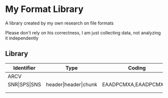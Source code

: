 # My Format Library

A library created by my own research on file formats

Please don't rely on his correctness, I am just collecting data, not analyzing it independently

## Library

| Identifier    | Type                  | Coding                | Platform | Other | Link                   |
| ------------- | --------------------- | --------------------- | -------- | ----- | ---------------------- |
| ARCV          |                       |                       | nds,3ds  |       | [chick](./ARCV.md)     |
| SNR\|SPS\|SNS | header\|header\|chunk | EAADPCMXA,EAADPCMXAS, |          |       | [chick](./EAFormat.md) |
|               |                       |                       |          |       |                        |
|               |                       |                       |          |       |                        |
